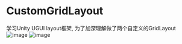 # CustomGridLayout
学习Unity UGUI layout框架, 为了加深理解做了两个自定义的GridLayout
![image]( https://github.com/shadylyf321/CustomGridLayout/tree/master/Assets/Show/CircleGridLayout.png)
![image]( https://github.com/shadylyf321/CustomGridLayout/tree/master/Assets/Show/FocusGridLayout.png)
